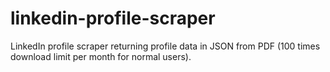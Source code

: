 # linkedin-profile-scraper
LinkedIn profile scraper returning profile data in JSON from PDF (100 times download limit per month for normal users).
